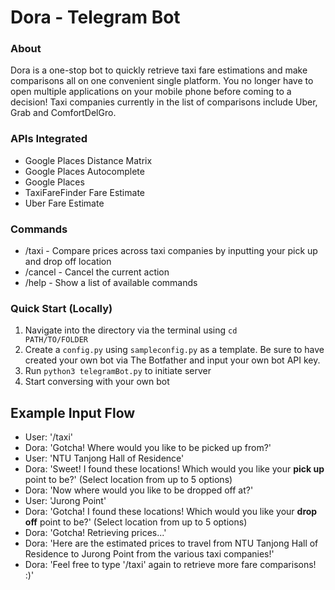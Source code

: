 # Dora - Telegram Bot
### About
Dora is a one-stop bot to quickly retrieve taxi fare estimations and make comparisons all on one convenient single platform. You no longer have to open multiple applications on your mobile phone before coming to a decision! Taxi companies currently in the list of comparisons include Uber, Grab and ComfortDelGro.

### APIs Integrated
  * Google Places Distance Matrix
  * Google Places Autocomplete
  * Google Places
  * TaxiFareFinder Fare Estimate
  * Uber Fare Estimate

### Commands
  * /taxi - Compare prices across taxi companies by inputting your pick up and drop off location
  * /cancel - Cancel the current action
  * /help - Show a list of available commands

### Quick Start (Locally)
  1. Navigate into the directory via the terminal using <code>cd PATH/TO/FOLDER</code>
  2. Create a <code>config.py</code> using <code>sampleconfig.py</code> as a template. Be sure to have created your own bot via The Botfather and input your own bot API key.
  3. Run <code>python3 telegramBot.py</code> to initiate server
  4. Start conversing with your own bot

## Example Input Flow
  * User: '/taxi'
  * Dora: 'Gotcha! Where would you like to be picked up from?'
  * User: 'NTU Tanjong Hall of Residence'
  * Dora: 'Sweet! I found these locations! Which would you like your <b>pick up</b> point to be?' (Select location from up to 5 options)
  * Dora: 'Now where would you like to be dropped off at?'
  * User: 'Jurong Point'
  * Dora: 'Gotcha! I found these locations! Which would you like your <b>drop off</b> point to be?' (Select location from up to 5 options)
  * Dora: 'Gotcha! Retrieving prices...'
  * Dora: 'Here are the estimated prices to travel from NTU Tanjong Hall of Residence to Jurong Point from the various taxi companies!'
  * Dora: 'Feel free to type '/taxi' again to retrieve more fare comparisons! :)'
